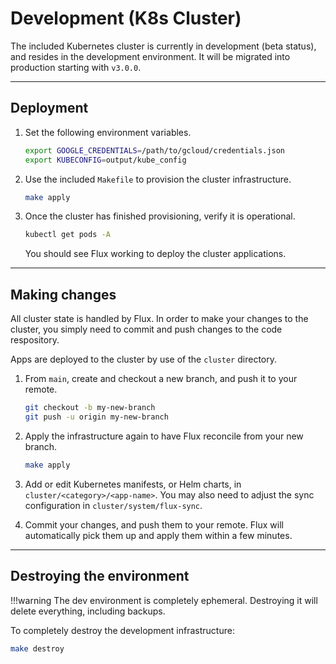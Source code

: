 # Development (K8s Cluster)

The included Kubernetes cluster is currently in development (beta status), and
 resides in the development environment. It will be migrated into production
 starting with `v3.0.0`.

---

## Deployment

1. Set the following environment variables.

    ```sh
    export GOOGLE_CREDENTIALS=/path/to/gcloud/credentials.json
    export KUBECONFIG=output/kube_config
    ```

1. Use the included `Makefile` to provision the cluster infrastructure.

    ```sh
    make apply
    ```

1. Once the cluster has finished provisioning, verify it is operational.

    ```sh
    kubectl get pods -A
    ```

    You should see Flux working to deploy the cluster applications.

---

## Making changes

All cluster state is handled by Flux. In order to make your changes to the
 cluster, you simply need to commit and push changes to the code respository.

Apps are deployed to the cluster by use of the `cluster` directory.

1. From `main`, create and checkout a new branch, and push it to your remote.

    ```sh
    git checkout -b my-new-branch
    git push -u origin my-new-branch
    ```

1. Apply the infrastructure again to have Flux reconcile from your new branch.

    ```sh
    make apply
    ```

1. Add or edit Kubernetes manifests, or Helm charts, in
   `cluster/<category>/<app-name>`. You may also need to adjust the sync
   configuration in `cluster/system/flux-sync`.

1. Commit your changes, and push them to your remote. Flux will automatically
   pick them up and apply them within a few minutes.

---

## Destroying the environment

!!!warning
    The dev environment is completely ephemeral. Destroying it will delete
    everything, including backups.

To completely destroy the development infrastructure:

```sh
make destroy
```
